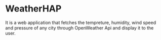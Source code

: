# WeatherHAP
 It is a web application that fetches the tempreture, humidity, wind speed and pressure of any city through OpenWeather Api and display it to the user.  
